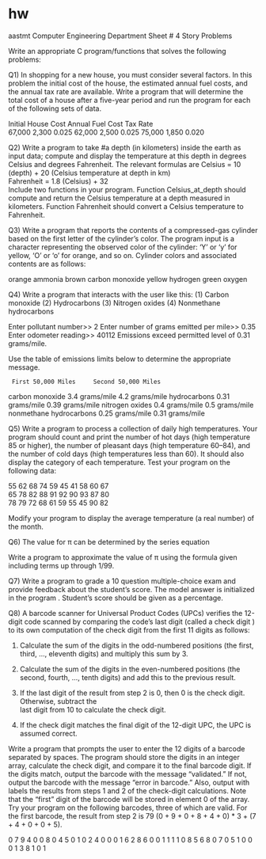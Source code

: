 # hw
aastmt
Computer Engineering Department
Sheet # 4
Story Problems 

Write an appropriate C program/functions that solves the following problems:

Q1)   In shopping for a new house, you must consider several factors. In this problem the initial cost of the house, the estimated annual fuel costs, and the annual tax rate are available. Write a program that will determine the total cost of a house after a five-year period and run the program for each of the following sets of data.

  Initial House Cost    Annual Fuel Cost    Tax Rate  
         67,000                        2,300                0.025 
         62,000                        2,500                0.025 
         75,000                        1,850                0.020  


Q2)   Write a program to take #a depth (in kilometers) inside the earth as input data; compute and display the temperature at this depth in degrees Celsius and degrees Fahrenheit. The relevant formulas are 
                   Celsius = 10 (depth) + 20 (Celsius temperature at depth in km)  
              Fahrenheit = 1.8 (Celsius) + 32   
Include two functions in your program. Function Celsius_at_depth should compute and return the Celsius temperature at a depth measured in kilometers. Function  Fahrenheit  should convert a Celsius temperature to Fahrenheit.   


Q3)   Write a program that reports the contents of a compressed-gas cylinder based on the first letter of the cylinder’s color. The program input is a character representing the observed color of the cylinder: ‘Y’ or ‘y’ for yellow, ‘O’ or ‘o’ for orange, and so on. Cylinder colors and associated contents are as follows:

orange       ammonia
 brown       carbon monoxide
 	yellow        hydrogen
 green        oxygen


 Q4)  Write a program that interacts with the user like this: 
  (1) Carbon monoxide
 (2) Hydrocarbons
 (3) Nitrogen oxides
 (4) Nonmethane hydrocarbons 
 
 Enter pollutant number>> 2 
 Enter number of grams emitted per mile>> 0.35
 Enter odometer reading>> 40112
 Emissions exceed permitted level of 0.31 grams/mile.  





Use the table of emissions limits below to determine the appropriate message.  
   
	 First 50,000 Miles  	Second 50,000 Miles
carbon monoxide	 3.4 grams/mile  	 4.2 grams/mile
 hydrocarbons  	0.31 grams/mile  	 0.39 grams/mile
nitrogen oxides  	0.4 grams/mile  	0.5 grams/mile
nonmethane hydrocarbons  	0.25 grams/mile  	0.31 grams/mile

Q5)   Write a program to process a collection of daily high temperatures. Your program should count and print the number of hot days (high temperature 85 or higher), the number of pleasant days (high temperature 60–84), and the number of cold days (high temperatures less than 60). It should also display the category of each temperature. Test your program on the following data:

  55  62  68  74  59  45  41  58  60  67  
  65  78  82  88  91  92  90  93  87  80  
  78  79  72  68  61  59   55  45 90  82
    
Modify your program to display the average temperature (a real number) of the month.     


Q6)  The value for π can be determined by the series equation
    



Write a program to approximate the value of π using the formula given including terms up through 1/99. 

 Q7)   Write a program to grade a 10 question multiple-choice exam and provide feedback about the student’s score. The model answer is initialized in the program . Student’s score should be given as a percentage.

Q8) A barcode scanner for Universal Product Codes (UPCs) verifies the 12-digit code scanned by comparing the code’s last digit (called a  check digit ) to its own computation of the check digit from the first 11 digits as follows:

1.	Calculate the sum of the digits in the odd-numbered positions (the first, third, …, eleventh digits) and multiply this sum by 3. 

2.	Calculate the sum of the digits in the even-numbered positions (the second, fourth, …, tenth digits) and add this to the previous result. 

3.	If the last digit of the result from step 2 is 0, then 0 is the check digit. Otherwise, subtract the  
           last digit from 10 to calculate the check digit. 
  
  4.    If the check digit matches the final digit of the 12-digit UPC, the UPC is assumed correct.  
 
 Write a program that prompts the user to enter the 12 digits of a barcode separated by spaces. The program should store the digits in an integer array, calculate the check digit, and compare it to the final barcode digit. If the digits match, output the barcode with the message “validated.” If not, output the barcode with the message “error in barcode.” Also, output with labels the results from steps 1 and 2 of the check-digit calculations. Note that the “first” digit of the barcode will be stored in element 0 of the array. Try your program on the following barcodes, three of which are valid. For the first barcode, the result from step 2 is 79 (0 + 9 + 0 + 8 + 4 + 0) *  3 + (7 + 4 + 0 + 0 + 5). 
 

 0 7 9 4 0 0 8 0 4 5 0 1
 0 2 4 0 0 0 1 6 2 8 6 0
 0 1 1 1 1 0 8 5 6 8 0 7
 0 5 1 0 0 0 1 3 8 1 0 1   
